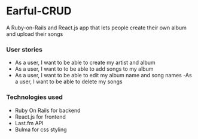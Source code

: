 # Earful-CRUD

A Ruby-on-Rails and React.js app that lets people create their own album and upload their songs

### User stories
- As a user, I want to be able to create my artist and album
- As a user, I want to to be able to add songs to my album
- As a user, I want to be able to edit my album name and song names
-As a user, I want to be able to delete my songs

###

### Technologies used
- Ruby On Rails for backend 
- React.js for frontend
- Last.fm API
- Bulma for css styling




